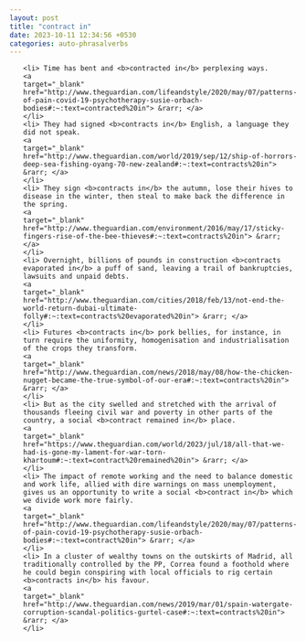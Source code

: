 ```yaml
---
layout: post
title: "contract in"
date: 2023-10-11 12:34:56 +0530
categories: auto-phrasalverbs
---
```

<ol>

    <li> Time has bent and <b>contracted in</b> perplexing ways.
    <a 
    target="_blank" 
    href="http://www.theguardian.com/lifeandstyle/2020/may/07/patterns-of-pain-covid-19-psychotherapy-susie-orbach-bodies#:~:text=contracted%20in"> &rarr; </a>
    </li>
    <li> They had signed <b>contracts in</b> English, a language they did not speak.
    <a 
    target="_blank" 
    href="http://www.theguardian.com/world/2019/sep/12/ship-of-horrors-deep-sea-fishing-oyang-70-new-zealand#:~:text=contracts%20in"> &rarr; </a>
    </li>
    <li> They sign <b>contracts in</b> the autumn, lose their hives to disease in the winter, then steal to make back the difference in the spring.
    <a 
    target="_blank" 
    href="http://www.theguardian.com/environment/2016/may/17/sticky-fingers-rise-of-the-bee-thieves#:~:text=contracts%20in"> &rarr; </a>
    </li>
    <li> Overnight, billions of pounds in construction <b>contracts evaporated in</b> a puff of sand, leaving a trail of bankruptcies, lawsuits and unpaid debts.
    <a 
    target="_blank" 
    href="http://www.theguardian.com/cities/2018/feb/13/not-end-the-world-return-dubai-ultimate-folly#:~:text=contracts%20evaporated%20in"> &rarr; </a>
    </li>
    <li> Futures <b>contracts in</b> pork bellies, for instance, in turn require the uniformity, homogenisation and industrialisation of the crops they transform.
    <a 
    target="_blank" 
    href="http://www.theguardian.com/news/2018/may/08/how-the-chicken-nugget-became-the-true-symbol-of-our-era#:~:text=contracts%20in"> &rarr; </a>
    </li>
    <li> But as the city swelled and stretched with the arrival of thousands fleeing civil war and poverty in other parts of the country, a social <b>contract remained in</b> place.
    <a 
    target="_blank" 
    href="https://www.theguardian.com/world/2023/jul/18/all-that-we-had-is-gone-my-lament-for-war-torn-khartoum#:~:text=contract%20remained%20in"> &rarr; </a>
    </li>
    <li> The impact of remote working and the need to balance domestic and work life, allied with dire warnings on mass unemployment, gives us an opportunity to write a social <b>contract in</b> which we divide work more fairly.
    <a 
    target="_blank" 
    href="http://www.theguardian.com/lifeandstyle/2020/may/07/patterns-of-pain-covid-19-psychotherapy-susie-orbach-bodies#:~:text=contract%20in"> &rarr; </a>
    </li>
    <li> In a cluster of wealthy towns on the outskirts of Madrid, all traditionally controlled by the PP, Correa found a foothold where he could begin conspiring with local officials to rig certain <b>contracts in</b> his favour.
    <a 
    target="_blank" 
    href="http://www.theguardian.com/news/2019/mar/01/spain-watergate-corruption-scandal-politics-gurtel-case#:~:text=contracts%20in"> &rarr; </a>
    </li>